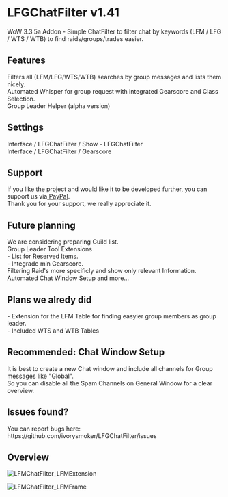 # LFGChatFilter v1.41
WoW 3.3.5a Addon - Simple ChatFilter to filter chat by keywords (LFM / LFG / WTS / WTB) to find raids/groups/trades easier. 

<h2>Features</h2>
Filters all (LFM/LFG/WTS/WTB) searches by group messages and lists them nicely.<br>
Automated Whisper for group request with integrated Gearscore and Class Selection.<br>
Group Leader Helper (alpha version)

<h2>Settings</h2>
Interface / LFGChatFilter / Show - LFGChatFilter<br>
Interface / LFGChatFilter / Gearscore

<h2>Support</h2>
If you like the project and would like it to be developed further, you can support us via<a href="https://www.paypal.com/donate?hosted_button_id=55TRLVG5K9ADQ"> PayPal</a>.<br>Thank you for your support, we really appreciate it.

<h2>Future planning</h2>
We are considering preparing Guild list.<br>
Group Leader Tool Extensions<br>
  - List for Reserved Items.<br>
  - Integrade min Gearscore.<br>
Filtering Raid's more specificly and show only relevant Information.<br>
Automated Chat Window Setup and more...

<h2>Plans we alredy did</h2>
- Extension for the LFM Table for finding easyier group members as group leader.<br>
- Included WTS and WTB Tables

<h2>Recommended: Chat Window Setup</h2>
It is best to create a new Chat window and include all channels for Group messages like "Global".<br>
So you can disable all the Spam Channels on General Window for a clear overview.<br>

<h2>Issues found?</h2>
You can report bugs here: https://github.com/ivorysmoker/LFGChatFilter/issues

<h2>Overview</h2>

![LFMChatFilter_LFMExtension](https://user-images.githubusercontent.com/10353810/134826909-3f6fd825-c5ca-4071-add9-618887b95755.jpg)

![LFMChatFilter_LFMFrame](https://user-images.githubusercontent.com/10353810/134805619-5a7226db-0ed2-4a79-a7b3-6c61ff5ed6d0.jpg)
